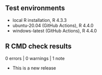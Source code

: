 ## Test environments
* local R installation, R 4.3.3
* ubuntu-20.04 (GitHub Actions), R 4.4.0
* windows-latest (GitHub Actions), R 4.4.0

## R CMD check results

0 errors | 0 warnings | 1 note

* This is a new release
